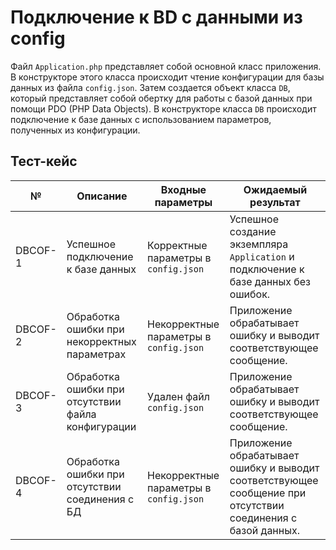 # Подключение к BD с данными из config

Файл `Application.php` представляет собой основной класс приложения. В конструкторе этого класса происходит чтение конфигурации для базы данных из файла `config.json`. Затем создается объект класса `DB`, который представляет собой обертку для работы с базой данных при помощи PDO (PHP Data Objects). В конструкторе класса `DB` происходит подключение к базе данных с использованием параметров, полученных из конфигурации.

## Тест-кейс

| №       | Описание                                           | Входные параметры                          | Ожидаемый результат                               |
|---------|----------------------------------------------------|-------------------------------------------|--------------------------------------------------|
| DBCOF-1 | Успешное подключение к базе данных                  | Корректные параметры в `config.json`       | Успешное создание экземпляра `Application` и подключение к базе данных без ошибок.                           |
| DBCOF-2 | Обработка ошибки при некорректных параметрах        | Некорректные параметры в `config.json`     | Приложение обрабатывает ошибку и выводит соответствующее сообщение.                                          |
| DBCOF-3 | Обработка ошибки при отсутствии файла конфигурации  | Удален файл `config.json`                  | Приложение обрабатывает ошибку и выводит соответствующее сообщение.                                          |
| DBCOF-4 | Обработка ошибки при отсутствии соединения с БД     | Некорректные параметры в `config.json`     | Приложение обрабатывает ошибку и выводит соответствующее сообщение при отсутствии соединения с базой данных.  |
